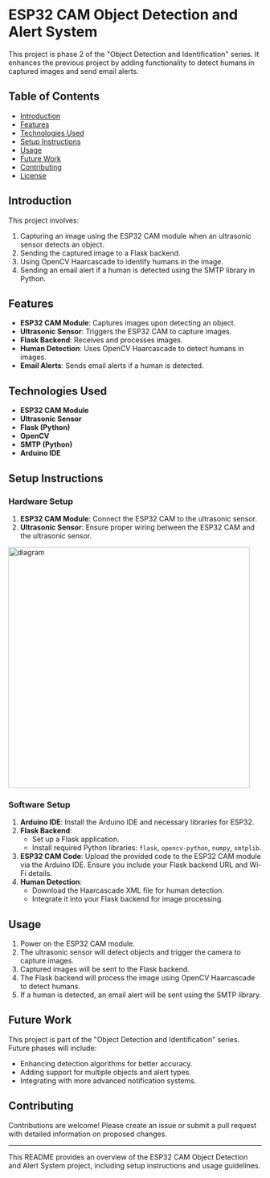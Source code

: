 # ESP32 CAM Object Detection and Alert System

This project is phase 2 of the "Object Detection and Identification" series. It enhances the previous project by adding functionality to detect humans in captured images and send email alerts.

## Table of Contents

- [Introduction](#introduction)
- [Features](#features)
- [Technologies Used](#technologies-used)
- [Setup Instructions](#setup-instructions)
- [Usage](#usage)
- [Future Work](#future-work)
- [Contributing](#contributing)
- [License](#license)

## Introduction

This project involves:
1. Capturing an image using the ESP32 CAM module when an ultrasonic sensor detects an object.
2. Sending the captured image to a Flask backend.
3. Using OpenCV Haarcascade to identify humans in the image.
4. Sending an email alert if a human is detected using the SMTP library in Python.

## Features

- **ESP32 CAM Module**: Captures images upon detecting an object.
- **Ultrasonic Sensor**: Triggers the ESP32 CAM to capture images.
- **Flask Backend**: Receives and processes images.
- **Human Detection**: Uses OpenCV Haarcascade to detect humans in images.
- **Email Alerts**: Sends email alerts if a human is detected.

## Technologies Used

- **ESP32 CAM Module**
- **Ultrasonic Sensor**
- **Flask (Python)**
- **OpenCV**
- **SMTP (Python)**
- **Arduino IDE**

## Setup Instructions

### Hardware Setup

1. **ESP32 CAM Module**: Connect the ESP32 CAM to the ultrasonic sensor.
2. **Ultrasonic Sensor**: Ensure proper wiring between the ESP32 CAM and the ultrasonic sensor.
   
<img width="480" alt="diagram" src="https://github.com/Dhruvvisariya/OD-I-phase-2/assets/98723934/b50da03a-5bca-4210-96af-0aae79b5a049">

### Software Setup

1. **Arduino IDE**: Install the Arduino IDE and necessary libraries for ESP32.
2. **Flask Backend**:
   - Set up a Flask application.
   - Install required Python libraries: `flask`, `opencv-python`, `numpy`, `smtplib`.
3. **ESP32 CAM Code**: Upload the provided code to the ESP32 CAM module via the Arduino IDE. Ensure you include your Flask backend URL and Wi-Fi details.
4. **Human Detection**:
   - Download the Haarcascade XML file for human detection.
   - Integrate it into your Flask backend for image processing.

## Usage

1. Power on the ESP32 CAM module.
2. The ultrasonic sensor will detect objects and trigger the camera to capture images.
3. Captured images will be sent to the Flask backend.
4. The Flask backend will process the image using OpenCV Haarcascade to detect humans.
5. If a human is detected, an email alert will be sent using the SMTP library.

## Future Work

This project is part of the "Object Detection and Identification" series. Future phases will include:
- Enhancing detection algorithms for better accuracy.
- Adding support for multiple objects and alert types.
- Integrating with more advanced notification systems.

## Contributing

Contributions are welcome! Please create an issue or submit a pull request with detailed information on proposed changes.

---

This README provides an overview of the ESP32 CAM Object Detection and Alert System project, including setup instructions and usage guidelines.

